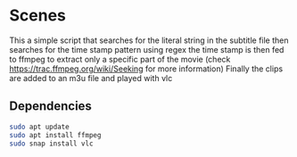 # Scenes
This a simple script that searches for the literal string in the subtitle file then searches for the time stamp pattern using regex 
the time stamp is then fed to ffmpeg to extract only a specific part of the movie  (check https://trac.ffmpeg.org/wiki/Seeking for more information)
Finally the clips are added to an m3u file and played with vlc

## Dependencies
```bash
sudo apt update 
sudo apt install ffmpeg
sudo snap install vlc
```
